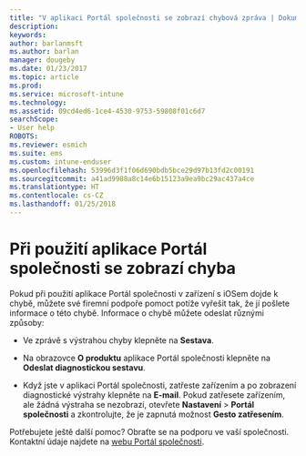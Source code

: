 ```yaml
---
title: "V aplikaci Portál společnosti se zobrazí chybová zpráva | Dokumentace Microsoftu"
description: 
keywords: 
author: barlanmsft
ms.author: barlan
manager: dougeby
ms.date: 01/23/2017
ms.topic: article
ms.prod: 
ms.service: microsoft-intune
ms.technology: 
ms.assetid: 09cd4ed6-1ce4-4530-9753-59808f01c6d7
searchScope:
- User help
ROBOTS: 
ms.reviewer: esmich
ms.suite: ems
ms.custom: intune-enduser
ms.openlocfilehash: 53996d3f1f06d690bdb5bce29d97b13fd2c00191
ms.sourcegitcommit: a41ad9988a8c14e6b15123a9ea9bc29ac437a4ce
ms.translationtype: HT
ms.contentlocale: cs-CZ
ms.lasthandoff: 01/25/2018
---
```

# <a name="you-get-an-error-while-using-the-company-portal-app"></a>Při použití aplikace Portál společnosti se zobrazí chyba

Pokud při použití aplikace Portál společnosti v zařízení s iOSem dojde k chybě, můžete své firemní podpoře pomoct potíže vyřešit tak, že jí pošlete informace o této chybě. Informace o chybě můžete odeslat různými způsoby:

-   Ve zprávě s výstrahou chyby klepněte na **Sestava**.

-   Na obrazovce **O produktu** aplikace Portál společnosti klepněte na **Odeslat diagnostickou sestavu**.

-   Když jste v aplikaci Portál společnosti, zatřeste zařízením a po zobrazení diagnostické výstrahy klepněte na **E-mail**. Pokud zatřesete zařízením, ale žádná výstraha se nezobrazí, otevřete **Nastavení** > **Portál společnosti** a zkontrolujte, že je zapnutá možnost **Gesto zatřesením**.

Potřebujete ještě další pomoc? Obraťte se na podporu ve vaší společnosti. Kontaktní údaje najdete na [webu Portál společnosti](https://portal.manage.microsoft.com#HelpDeskDialog).
